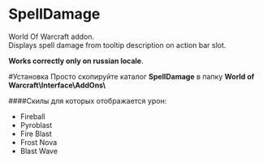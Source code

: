 # SpellDamage
World Of Warcraft addon.  
Displays spell damage from tooltip description on action bar slot.

**Works correctly only on russian locale**. 

#Установка
Просто скопируйте каталог **SpellDamage** в папку **World of Warcraft\\Interface\\AddOns\\**


####Скилы для которых отображается урон:

*  Fireball
*  Pyroblast
*  Fire Blast
*  Frost Nova
*  Blast Wave
